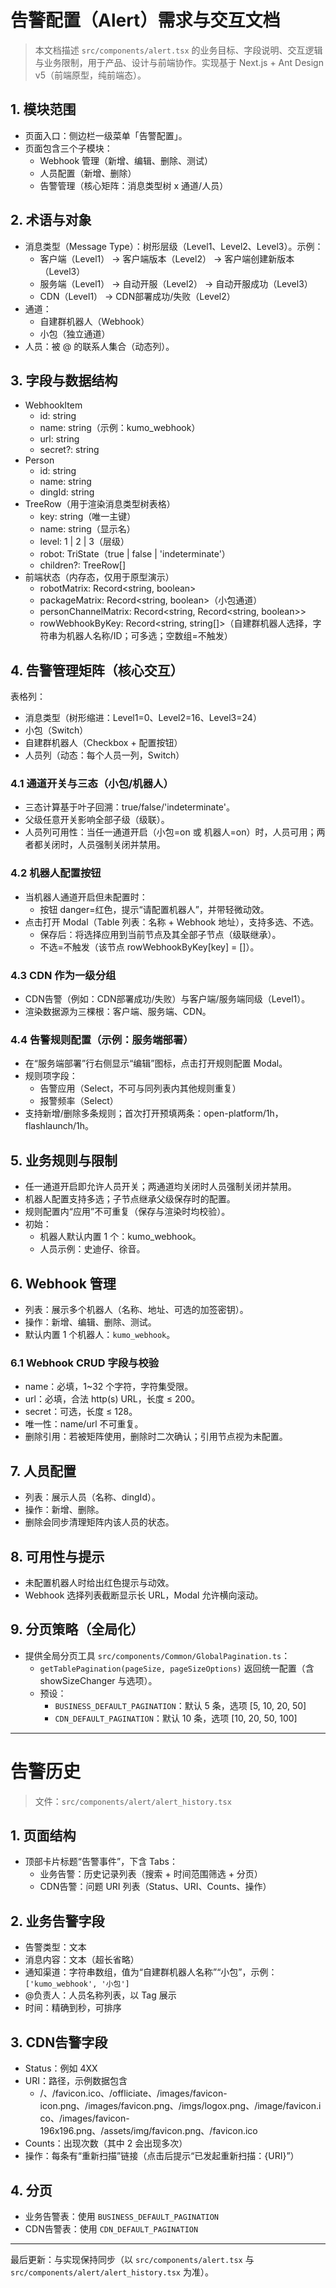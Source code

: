 # 告警配置（Alert）需求与交互文档

> 本文档描述 `src/components/alert.tsx` 的业务目标、字段说明、交互逻辑与业务限制，用于产品、设计与前端协作。实现基于 Next.js + Ant Design v5（前端原型，纯前端态）。

## 1. 模块范围
- 页面入口：侧边栏一级菜单「告警配置」。
- 页面包含三个子模块：
  - Webhook 管理（新增、编辑、删除、测试）
  - 人员配置（新增、删除）
  - 告警管理（核心矩阵：消息类型树 x 通道/人员）

## 2. 术语与对象
- 消息类型（Message Type）：树形层级（Level1、Level2、Level3）。示例：
  - 客户端（Level1） → 客户端版本（Level2） → 客户端创建新版本（Level3）
  - 服务端（Level1） → 自动开服（Level2） → 自动开服成功（Level3）
  - CDN（Level1） → CDN部署成功/失败（Level2）
- 通道：
  - 自建群机器人（Webhook）
  - 小包（独立通道）
- 人员：被 @ 的联系人集合（动态列）。

## 3. 字段与数据结构
- WebhookItem
  - id: string
  - name: string（示例：kumo_webhook）
  - url: string
  - secret?: string
- Person
  - id: string
  - name: string
  - dingId: string
- TreeRow（用于渲染消息类型树表格）
  - key: string（唯一主键）
  - name: string（显示名）
  - level: 1 | 2 | 3（层级）
  - robot: TriState（true | false | 'indeterminate'）
  - children?: TreeRow[]
- 前端状态（内存态，仅用于原型演示）
  - robotMatrix: Record<string, boolean>
  - packageMatrix: Record<string, boolean>（小包通道）
  - personChannelMatrix: Record<string, Record<string, boolean>>
  - rowWebhookByKey: Record<string, string[]>（自建群机器人选择，字符串为机器人名称/ID；可多选；空数组=不触发）

## 4. 告警管理矩阵（核心交互）
表格列：
- 消息类型（树形缩进：Level1=0、Level2=16、Level3=24）
- 小包（Switch）
- 自建群机器人（Checkbox + 配置按钮）
- 人员列（动态：每个人员一列，Switch）

### 4.1 通道开关与三态（小包/机器人）
- 三态计算基于叶子回溯：true/false/'indeterminate'。
- 父级任意开关影响全部子级（级联）。
- 人员列可用性：当任一通道开启（小包=on 或 机器人=on）时，人员可用；两者都关闭时，人员强制关闭并禁用。

### 4.2 机器人配置按钮
- 当机器人通道开启但未配置时：
  - 按钮 danger=红色，提示“请配置机器人”，并带轻微动效。
- 点击打开 Modal（Table 列表：名称 + Webhook 地址），支持多选、不选。
  - 保存后：将选择应用到当前节点及其全部子节点（级联继承）。
  - 不选=不触发（该节点 rowWebhookByKey[key] = []）。

### 4.3 CDN 作为一级分组
- CDN告警（例如：CDN部署成功/失败）与客户端/服务端同级（Level1）。
- 渲染数据源为三棵根：客户端、服务端、CDN。

### 4.4 告警规则配置（示例：服务端部署）
- 在“服务端部署”行右侧显示“编辑”图标，点击打开规则配置 Modal。
- 规则项字段：
  - 告警应用（Select，不可与同列表内其他规则重复）
  - 报警频率（Select）
- 支持新增/删除多条规则；首次打开预填两条：open-platform/1h，flashlaunch/1h。

## 5. 业务规则与限制
- 任一通道开启即允许人员开关；两通道均关闭时人员强制关闭并禁用。
- 机器人配置支持多选；子节点继承父级保存时的配置。
- 规则配置内“应用”不可重复（保存与渲染时均校验）。
- 初始：
  - 机器人默认内置 1 个：kumo_webhook。
  - 人员示例：史迪仔、徐音。

## 6. Webhook 管理
- 列表：展示多个机器人（名称、地址、可选的加签密钥）。
- 操作：新增、编辑、删除、测试。
- 默认内置 1 个机器人：`kumo_webhook`。

### 6.1 Webhook CRUD 字段与校验
- name：必填，1~32 个字符，字符集受限。
- url：必填，合法 http(s) URL，长度 ≤ 200。
- secret：可选，长度 ≤ 128。
- 唯一性：name/url 不可重复。
- 删除引用：若被矩阵使用，删除时二次确认；引用节点视为未配置。

## 7. 人员配置
- 列表：展示人员（名称、dingId）。
- 操作：新增、删除。
- 删除会同步清理矩阵内该人员的状态。

## 8. 可用性与提示
- 未配置机器人时给出红色提示与动效。
- Webhook 选择列表截断显示长 URL，Modal 允许横向滚动。

## 9. 分页策略（全局化）
- 提供全局分页工具 `src/components/Common/GlobalPagination.ts`：
  - `getTablePagination(pageSize, pageSizeOptions)` 返回统一配置（含 showSizeChanger 与选项）。
  - 预设：
    - `BUSINESS_DEFAULT_PAGINATION`：默认 5 条，选项 [5, 10, 20, 50]
    - `CDN_DEFAULT_PAGINATION`：默认 10 条，选项 [10, 20, 50, 100]

---

# 告警历史

> 文件：`src/components/alert/alert_history.tsx`

## 1. 页面结构
- 顶部卡片标题“告警事件”，下含 Tabs：
  - 业务告警：历史记录列表（搜索 + 时间范围筛选 + 分页）
  - CDN告警：问题 URI 列表（Status、URI、Counts、操作）

## 2. 业务告警字段
- 告警类型：文本
- 消息内容：文本（超长省略）
- 通知渠道：字符串数组，值为“自建群机器人名称”“小包”，示例：`['kumo_webhook', '小包']`
- @负责人：人员名称列表，以 Tag 展示
- 时间：精确到秒，可排序

## 3. CDN告警字段
- Status：例如 4XX
- URI：路径，示例数据包含
  - /、/favicon.ico、/offliciate、/images/favicon-icon.png、/images/favicon.png、/imgs/logox.png、/image/favicon.ico、/images/favicon-196x196.png、/assets/img/favicon.png、/favicon.ico
- Counts：出现次数（其中 2 会出现多次）
- 操作：每条有“重新扫描”链接（点击后提示“已发起重新扫描：{URI}”）

## 4. 分页
- 业务告警表：使用 `BUSINESS_DEFAULT_PAGINATION`
- CDN告警表：使用 `CDN_DEFAULT_PAGINATION`

---
最后更新：与实现保持同步（以 `src/components/alert.tsx` 与 `src/components/alert/alert_history.tsx` 为准）。